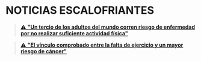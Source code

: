 
# NOTICIAS ESCALOFRIANTES

> [⚠️ **"Un tercio de los adultos del mundo corren riesgo de enfermedad por no realizar suficiente actividad física"**](https://news.un.org/es/story/2024/06/1530836)

> [⚠️ **"El vínculo comprobado entre la falta de ejercicio y un mayor riesgo de cáncer"**](https://combatcancer.com/es/the-proven-link-between-lack-of-exercise-and-increased-risk-of-cancer)

 
